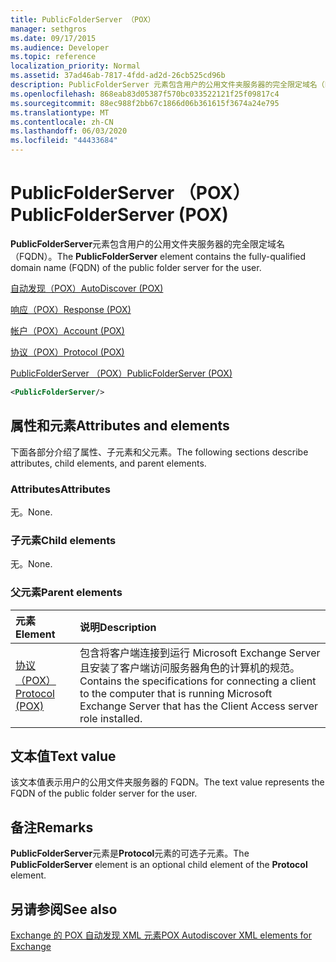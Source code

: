 ```yaml
---
title: PublicFolderServer （POX）
manager: sethgros
ms.date: 09/17/2015
ms.audience: Developer
ms.topic: reference
localization_priority: Normal
ms.assetid: 37ad46ab-7817-4fdd-ad2d-26cb525cd96b
description: PublicFolderServer 元素包含用户的公用文件夹服务器的完全限定域名（FQDN）。
ms.openlocfilehash: 868eab83d05387f570bc033522121f25f09817c4
ms.sourcegitcommit: 88ec988f2bb67c1866d06b361615f3674a24e795
ms.translationtype: MT
ms.contentlocale: zh-CN
ms.lasthandoff: 06/03/2020
ms.locfileid: "44433684"
---
```

# <a name="publicfolderserver-pox"></a><span data-ttu-id="f215c-103">PublicFolderServer （POX）</span><span class="sxs-lookup"><span data-stu-id="f215c-103">PublicFolderServer (POX)</span></span>

<span data-ttu-id="f215c-104">**PublicFolderServer**元素包含用户的公用文件夹服务器的完全限定域名（FQDN）。</span><span class="sxs-lookup"><span data-stu-id="f215c-104">The **PublicFolderServer** element contains the fully-qualified domain name (FQDN) of the public folder server for the user.</span></span> 
  
[<span data-ttu-id="f215c-105">自动发现（POX）</span><span class="sxs-lookup"><span data-stu-id="f215c-105">AutoDiscover (POX)</span></span>](autodiscover-pox.md)
  
[<span data-ttu-id="f215c-106">响应（POX）</span><span class="sxs-lookup"><span data-stu-id="f215c-106">Response (POX)</span></span>](response-pox.md)
  
[<span data-ttu-id="f215c-107">帐户（POX）</span><span class="sxs-lookup"><span data-stu-id="f215c-107">Account (POX)</span></span>](account-pox.md)
  
[<span data-ttu-id="f215c-108">协议（POX）</span><span class="sxs-lookup"><span data-stu-id="f215c-108">Protocol (POX)</span></span>](protocol-pox.md)
  
[<span data-ttu-id="f215c-109">PublicFolderServer （POX）</span><span class="sxs-lookup"><span data-stu-id="f215c-109">PublicFolderServer (POX)</span></span>](publicfolderserver-pox.md)
  
```XML
<PublicFolderServer/>
```

## <a name="attributes-and-elements"></a><span data-ttu-id="f215c-110">属性和元素</span><span class="sxs-lookup"><span data-stu-id="f215c-110">Attributes and elements</span></span>

<span data-ttu-id="f215c-111">下面各部分介绍了属性、子元素和父元素。</span><span class="sxs-lookup"><span data-stu-id="f215c-111">The following sections describe attributes, child elements, and parent elements.</span></span>
  
### <a name="attributes"></a><span data-ttu-id="f215c-112">Attributes</span><span class="sxs-lookup"><span data-stu-id="f215c-112">Attributes</span></span>

<span data-ttu-id="f215c-113">无。</span><span class="sxs-lookup"><span data-stu-id="f215c-113">None.</span></span>
  
### <a name="child-elements"></a><span data-ttu-id="f215c-114">子元素</span><span class="sxs-lookup"><span data-stu-id="f215c-114">Child elements</span></span>

<span data-ttu-id="f215c-115">无。</span><span class="sxs-lookup"><span data-stu-id="f215c-115">None.</span></span>
  
### <a name="parent-elements"></a><span data-ttu-id="f215c-116">父元素</span><span class="sxs-lookup"><span data-stu-id="f215c-116">Parent elements</span></span>

|<span data-ttu-id="f215c-117">**元素**</span><span class="sxs-lookup"><span data-stu-id="f215c-117">**Element**</span></span>|<span data-ttu-id="f215c-118">**说明**</span><span class="sxs-lookup"><span data-stu-id="f215c-118">**Description**</span></span>|
|:-----|:-----|
|[<span data-ttu-id="f215c-119">协议（POX）</span><span class="sxs-lookup"><span data-stu-id="f215c-119">Protocol (POX)</span></span>](protocol-pox.md) <br/> |<span data-ttu-id="f215c-120">包含将客户端连接到运行 Microsoft Exchange Server 且安装了客户端访问服务器角色的计算机的规范。</span><span class="sxs-lookup"><span data-stu-id="f215c-120">Contains the specifications for connecting a client to the computer that is running Microsoft Exchange Server that has the Client Access server role installed.</span></span>  <br/> |
   
## <a name="text-value"></a><span data-ttu-id="f215c-121">文本值</span><span class="sxs-lookup"><span data-stu-id="f215c-121">Text value</span></span>

<span data-ttu-id="f215c-122">该文本值表示用户的公用文件夹服务器的 FQDN。</span><span class="sxs-lookup"><span data-stu-id="f215c-122">The text value represents the FQDN of the public folder server for the user.</span></span>
  
## <a name="remarks"></a><span data-ttu-id="f215c-123">备注</span><span class="sxs-lookup"><span data-stu-id="f215c-123">Remarks</span></span>

<span data-ttu-id="f215c-124">**PublicFolderServer**元素是**Protocol**元素的可选子元素。</span><span class="sxs-lookup"><span data-stu-id="f215c-124">The **PublicFolderServer** element is an optional child element of the **Protocol** element.</span></span> 
  
## <a name="see-also"></a><span data-ttu-id="f215c-125">另请参阅</span><span class="sxs-lookup"><span data-stu-id="f215c-125">See also</span></span>



[<span data-ttu-id="f215c-126">Exchange 的 POX 自动发现 XML 元素</span><span class="sxs-lookup"><span data-stu-id="f215c-126">POX Autodiscover XML elements for Exchange</span></span>](pox-autodiscover-xml-elements-for-exchange.md)

